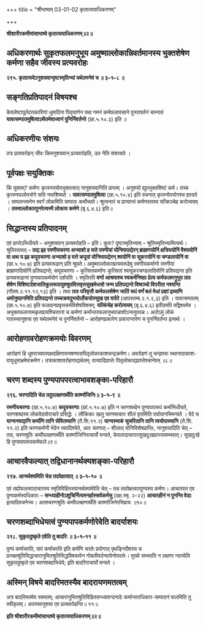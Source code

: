 +++
title = "श्रीभाष्यम् 03-01-02 कृतात्ययाधिकरणम्"

+++


**श्रीशारीरकमीमांसाभाष्ये कृतात्ययाधिकरणम्॥२॥**

## अधिकरणार्थः सुकृतफलमनुभूय अमुष्माल्लोकान्निवर्तमानस्य भुक्तशेषेण कर्मणा सहैव जीवस्य प्रत्यवरोहः

**२९५. कृतात्ययेऽनुशयवान्दृष्टस्मृतिभ्यां यथेतमनेवं च ॥ ३–१–८ ॥**

## सङ्गतिप्रतिपादनं विषयश्च

केवलेष्टापूर्तदत्तकारिणां धूमादिना पितृयाणेन पथा गमनं कर्मफलावसाने पुनरावर्तनं चाम्नातं **यावत्सम्पातमुषित्वाऽथैतमेवाध्वानं पुनिर्निवर्तन्ते** (छा.५.१०.३) इति ॥

## अधिकरणीयः संशयः

तत्र प्रत्यवरोहन् जीवः किमनुशयवान् प्रत्यवरोहति, उत नेति संशय्यते ।

## पूर्वपक्षः सयुक्तिकः

किं युक्तम्? कर्मणः कृत्स्नस्योपभुक्तत्वात् नानुशयवानिति प्राप्तम् । अनुशयो ह्युपभुक्तशिष्टं कर्म। तच्च कृत्स्नफलोपभोगे सति नावशिष्यते ।
**यावत्सम्पातमुषित्वा** (छा.५.१०.४) इति वचनात् कृत्स्नोपभोगश्च ज्ञायते । सम्पतन्त्यनेन स्वर्गं लोकमिति सम्पातः कर्मोच्यते। श्रुत्यन्तरं च
प्राप्यान्तं कर्मणस्तस्य यत्किञ्चेह करोत्ययम् ।
**तस्माल्लोकात्पुनरेत्यस्मै लोकाय कर्मणे** (बृ.६.४.६) इति॥

## सिद्धान्तस्य प्रतिपादनम्

एवं प्राप्तेऽभिधीयते – अनुशयवान् प्रत्यवरोहति – इति। कुतः? दृष्टस्मृतिभ्याम् – श्रुतिस्मृतिभ्यामित्यर्थः। श्रुतिस्तावत् – **तद्य इह रमणीयचरणा अभ्याशो ह यत्ते रमणीयां योनिमापद्येरन् ब्राह्मणयोनिं क्षत्रिययोनिं वैश्ययोनिं वा अथ य इह कपूयचरणा अभ्याशो ह यत्ते कपूयां योनिमापद्येरन् श्वयोनिं वा सूकरयोनिं वा चण्डलायोनिं वा** (छा.५.१०.७) इति प्रत्यवरूढान् प्रति श्रूयते। अमुष्माल्लोकात्प्रत्यवरूढेषु रमणीयकर्माणो रमणीयां ब्राह्मणादियोनिं प्रतिपद्यन्ते; कपूयचरणाः – कुत्सितकर्माणः कुत्सितां श्वसूकरचण्डलादियोनिं प्रतिपद्यन्त इति प्रत्यवरूढानां पुण्यपापकर्मयोगं दर्शयति । स्मृतिरपि
**वर्णा आश्रमाश्च स्वकर्मनिष्ठाः प्रेत्य कर्मफलमनुभूय ततः शेषेण विशिष्टदेशजातिकुलरूपायुश्श्रुतवित्तवृत्तसुखमेधसो जन्म प्रतिपद्यन्ते विष्वञ्चो विपरीता नश्यन्ति** (गौतम.२.११.१२,१३) इति । तथा **ततः परिवृत्तौ कर्मफलशेषेण जातिं रूपं वर्णं बलं मेधां प्रज्ञां द्रव्याणि धर्मानुष्ठानमिति प्रतिपद्यन्ते तच्चक्रवदुभयोर्लोकयोस्सुख एव वर्तते** (आपस्तम्ब.२.१.२,३) इति । यावत्सम्पातम् (छा.५.१०.७) इति फलदानप्रवृत्तकर्मविशेषविषयम्;
**यत्किंचेह करोत्ययम्** (बृ.६.४.६) इतीदमपि तद्विषयमेव । अभुक्तफलानामकृतप्रायश्चित्तानां च कर्मणां कर्मान्तरफलानुभवान्नाशोऽप्यनुपपन्नः। अतोऽमुं लोकं गतास्सानुशया एव यथेतमनेवं च पुनर्निवर्तन्ते – आरोहणप्रकारेण प्रकारान्तरेण च पुनर्निवर्तन्त इत्यर्थः ।

## आरोहणावरोहणक्रमयोः विवरणम्

आरोहणं हि धूमरात्र्यपरपक्षदक्षिणायनषण्मासपितृलोकाकाशचन्द्रक्रमेण। अवरोहणं तु चन्द्रमसः स्थानादाकाश-वायुधूमाभ्रमेघक्रमेण। तत्राकाशावरोहणाद्यथेतम्; वाय्वादिप्राप्तेः पितृलोकाद्यप्राप्तेश्चानेवम् ॥८॥

## चरण शब्दस्य पुण्यपापपरत्वाभावशङ्का-परिहारौ

**२९६. चरणादिति चेन्न तदुपलक्षणार्थेति कार्ष्णाजिनिः॥ ३–१–९ ॥**

**रमणीयचरणाः** (छा.५.१०.७) **कपूयचरणाः** (छां.५.१०.७) इति न चरणशब्देन पुण्यपापरूपं कर्माभिधीयते, चरणशब्दस्य लोकवेदयोराचारे प्रसिद्धेः । लौकिकाः खलु चरणमाचारः शीलं वृत्तमिति पर्यायानभिमन्यते । वेदे च **यान्यनवद्यानि कर्माणि तानि सेवितव्यानि** (तै.शि.११.२) **यान्यस्माकं सुचरितानि तानि त्वयोपास्यानि** (तै.शि. ११.२) इति चरणकर्मणी भेदेन व्यपदिश्येते, अतः चरणात् – शीलात् योनिविशेषप्राप्तिः, नानुशयादिति चेत् – तन्न, चरणश्रुतिः कर्मोपलक्षणार्थेति कार्ष्णाजिनिराचार्यो मन्यते, केवलादाचारात्सुखदुःखप्राप्त्यसम्भवात्। सुखदुःखे हि पुण्यपापरूपकर्मफले॥९॥

## आचारवैफल्यात् तद्विधानानर्थक्यशङ्का-परिहारौ

**२९७. आनर्थक्यमिति चेन्न तदपेक्षत्वात् ॥ ३–१–१० ॥**

एवं तर्ह्यफलत्वादाचारस्य स्मृतिविहितस्यानर्थक्यमेवेति चेत् – तन्न तदपेक्षत्वात्पुण्यस्य कर्मणः। आचारवत एव पुण्यकर्मस्वधिकारः –
**सन्ध्याहीनोऽशुचिर्नित्यमनर्हास्सर्वकर्मसु** (दक्ष.स्मृ. २-२२)
**आचारहीनं न पुनन्ति वेदाः** इत्यादिवचनेभ्यः। अतश्चरणश्रुतिः कर्मोपलक्षणार्थेति कार्ष्णाजिनेरभिप्रायः ॥१०॥

## चरणशब्दाभिधेयत्वं पुण्यपापकर्मणोरेवेति बादर्याशयः

**२९८. सुकृतदुष्कृते एवेति तु बादरिः ॥ ३–१–११ ॥**

पुण्यं कर्माचरति, पापं कर्माचरति इति कर्मणि चरतेः प्रयोगात् पृथङ्निर्देशस्य च प्रत्यक्षश्रुतिसिद्धाचारानुमितश्रुतिसिद्धविषयत्वेन गोबलीवर्दन्यायेनोपपत्तेः। मुख्ये सम्भवति न लक्षणा न्याय्येति सुकृतदुष्कृते एव चरणशब्दाभिधेये; इति बादरिराचार्यो मन्यते ।

## अस्मिन् विषये बादरिमतस्यैव बादरायणमतत्वम्

अत्र बादरिमतमेव स्वमतम्; आचारानुमितश्रुतिविहितसन्ध्यावन्दनादेः कर्मान्तराधिकार-सम्पादनं फलमिति तु स्वीकृतम्। अतस्सानुशया एव प्रत्यवरोहन्ति॥ ११॥

**इति श्रीशारीरकमीमांसाभाष्ये कृतात्ययाधिकरणम्॥२॥**



